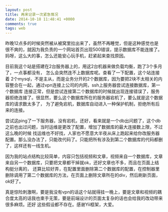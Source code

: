 ```yaml
---
layout: post
title: 再来记录一次紧急情况
date: 2014-10-18 11:48:41 +0000
comments: true
tags: web
---
```



昨晚12点多的时候突然被从被窝里拉出来了，虽然不再睡觉，但是这种感觉也是很不爽的，就因为我负责的一个网站首页出现500错误，提示数据库不能连接了。
妈呀，这么大的事，怎么还能安心玩手机，赶紧起来查找原因。

目前我这个站是搭建在2台服务器上的，用这2台机器来做负载均衡，跑了3个多月了，一点事都没有， 怎么会突然连不上数据库呢。查看了一下配置，这个站连接着
2个mysql，不是主从，而是业务分开的2个数据库，因为要把2块不太相关的内容整合在一起，通过vpn连接上公司的内网，ssh上服务器尝试连接数据库，第一个数据库
连接正常，但是尝试连接第二个数据库的时候就出现连接错误了，服务器拒绝连接了。很显然，要么这个数据库所在的服务器宕机了，要么就是这个数据库的请求数太多了，
为了避免宕机，数据库自动进入一种保护机制，拒绝所有后来的连接。

尝试这ping了一下服务器，没有宕机，还好，看来就是一个db出问题了，这个db之前也出过问题，当时运维是更改了配置，增加了数据库的最大连接数上限，不过这么晚的时候
找运维也不好找，人家也不愿意大半夜从床上跑起来给你改服务器配置。那么没办法了，只能改代码了。只能把所有涉及到第二个数据库的代码都删了，这样还有一线生机。

因为我的站点结构比较简单，内容只包括视频和文章，视频来自一个数据库，文章来自另一个数据库，只要把文章都干掉就ok，还好文章也不多，而且在页面上结构挺分离的，
还算比较好弄，在配置里面删除第二个数据库的配置，在控制器里删除调用了第二个数据库的方法，在页面上删除文章所在的div，然后刷新页面，ok好了。

真是惊险刺激啊，要是我没有vpn的话这个站就得挂一晚上，要是文章和视频的耦合度太高的话我也束手无策，要是前端设计的页面太复杂的话也会给我的改动带来很多麻烦。还好
这些假设都不存在。感谢Yii框架，大爱。
